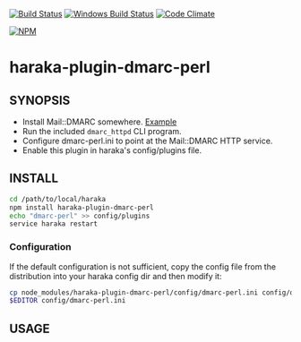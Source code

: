 [![Build Status][ci-img]][ci-url]
[![Windows Build Status][ci-win-img]][ci-win-url]
[![Code Climate][clim-img]][clim-url]

[![NPM][npm-img]][npm-url]

# haraka-plugin-dmarc-perl

## SYNOPSIS

- Install Mail::DMARC somewhere. [Example](https://github.com/msimerson/Mail-Toaster-6/blob/master/provision-mail-dmarc.sh)
- Run the included `dmarc_httpd` CLI program.
- Configure dmarc-perl.ini to point at the Mail::DMARC HTTP service.
- Enable this plugin in haraka's config/plugins file.

## INSTALL

```sh
cd /path/to/local/haraka
npm install haraka-plugin-dmarc-perl
echo "dmarc-perl" >> config/plugins
service haraka restart
```

### Configuration

If the default configuration is not sufficient, copy the config file from the distribution into your haraka config dir and then modify it:

```sh
cp node_modules/haraka-plugin-dmarc-perl/config/dmarc-perl.ini config/dmarc-perl.ini
$EDITOR config/dmarc-perl.ini
```

## USAGE


<!-- leave these buried at the bottom of the document -->
[ci-img]: https://github.com/haraka/haraka-plugin-dmarc-perl/workflows/Plugin%20Tests/badge.svg
[ci-url]: https://github.com/haraka/haraka-plugin-dmarc-perl/actions?query=workflow%3A%22Plugin+Tests%22
[ci-win-img]: https://github.com/haraka/haraka-plugin-dmarc-perl/workflows/Tests%20-%20Windows/badge.svg
[ci-win-url]: https://github.com/haraka/haraka-plugin-dmarc-perl/actions?query=workflow%3A%22Tests+-+Windows%22
[clim-img]: https://codeclimate.com/github/haraka/haraka-plugin-dmarc-perl/badges/gpa.svg
[clim-url]: https://codeclimate.com/github/haraka/haraka-plugin-dmarc-perl
[npm-img]: https://nodei.co/npm/haraka-plugin-dmarc-perl.png
[npm-url]: https://www.npmjs.com/package/haraka-plugin-dmarc-perl
